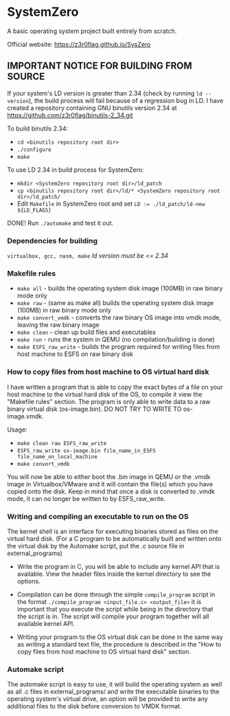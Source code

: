 # SystemZero
A basic operating system project built entirely from scratch.

Official website: https://z3r0flag.github.io/SysZero

## IMPORTANT NOTICE FOR BUILDING FROM SOURCE
If your system's LD version is greater than 2.34 (check by running `ld --version`), the build process will fail because of a regression bug in LD. I have created a repository containing GNU binutils version 2.34 at https://github.com/z3r0flag/binutils-2_34.git 

To build binutils 2.34:
- `cd <binutils repository root dir>`
- `./configure`
- `make`

To use LD 2.34 in build process for SystemZero:
- `mkdir <SystemZero repository root dir>/ld_patch`
- `cp <binutils repository root dir>/ld/* <SystemZero repository root dir>/ld_patch/`
- Edit `Makefile` in SystemZero root and set `LD := ./ld_patch/ld-new ${LD_FLAGS}`

DONE! Run `./automake` and test it out.

### Dependencies for building

`virtualbox, gcc, nasm, make`
*ld version must be <= 2.34*

### Makefile rules

- `make all` - builds the operating system disk image (100MB) in raw binary mode only
- `make raw` - (same as make all) builds the operating system disk image (100MB) in raw binary mode only
- `make convert_vmdk` - converts the raw binary OS image into vmdk mode, leaving the raw binary image
- `make clean` - clean up build files and executables
- `make run` - runs the system in QEMU (no compilation/building is done)
- `make ESFS_raw_write` - builds the program required for writing files from host machine to ESFS on raw binary disk

### How to copy files from host machine to OS virtual hard disk

I have written a program that is able to copy the exact bytes of a file on your host machine to the virtual hard disk of the OS, to compile it view the "Makefile rules" section. The program is only able to write data to a raw binary virtual disk (os-image.bin). DO NOT TRY TO WRITE TO os-image.vmdk.

Usage:
- `make clean raw ESFS_raw_write`
- `ESFS_raw_write os-image.bin file_name_in_ESFS file_name_on_local_machine`
- `make convert_vmdk`

You will now be able to either boot the .bin image in QEMU or the .vmdk image in Virtualbox/VMware and it will contain the file(s) which you have copied onto the disk. Keep in mind that once a disk is converted to .vmdk mode, it can no longer be written to by ESFS_raw_write.

### Writing and compiling an executable to run on the OS

The kernel shell is an interface for executing binaries stored as files on the virtual hard disk. (For a C program to be automatically built and written onto the virtual disk by the Automake script, put the .c source file in external_programs)

- Write the program in C, you will be able to include any kernel API that is available. View the header files inside the kernel directory to see the options.

- Compilation can be done through the simple `compile_program` script in the format `./compile_program <input_file.c> <output_file>` it is important that you execute the script while being in the directory that the script is in. The script will compile your program together will all available kernel API.

- Writing your program to the OS virtual disk can be done in the same way as writing a standard text file, the procedure is described in the "How to copy files from host machine to OS virtual hard disk" section.

### Automake script

The automake script is easy to use, it will build the operating system as well as all .c files in external_programs/ and write the executable binaries to the operating system's virtual drive, an option will be provided to write any additional files to the disk before conversion to VMDK format.



